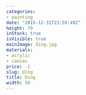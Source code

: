 ```yaml
---
categories:
- painting
date: "2015-12-31T23:59:49Z"
height: 70
inStock: true
isVisible: true
mainImage: ding.jpg
materials:
- acrylic
- canvas
price: -1
slug: ding
title: Ding
width: 50
---
```


